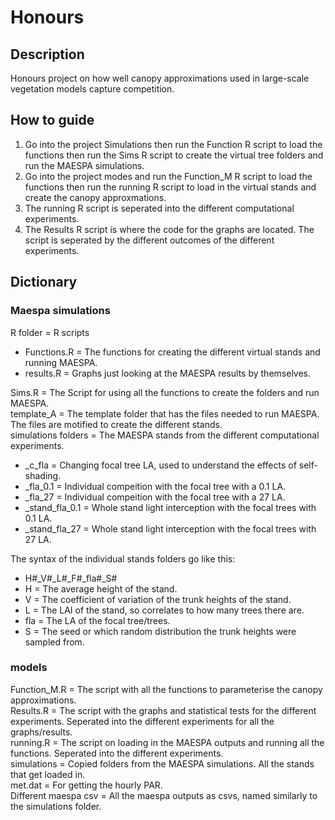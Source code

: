 # Honours

## Description
Honours project on how well canopy approximations used in large-scale vegetation models capture competition. 

## How to guide 
1.  Go into the project Simulations then run the Function R script to load the functions then run the Sims R script to create the virtual tree folders and run the MAESPA simulations. 
2. Go into the project modes and run the Function_M R script to load the functions then run the running R script to load in the virtual stands and create the canopy approxmations. 
3. The running R script is seperated into the different computational experiments. 
4. The Results R script is where the code for the graphs are located. The script is seperated by the different outcomes of the different experiments. 


## Dictionary 
### Maespa simulations
R folder = R scripts 
  * Functions.R = The functions for creating the different virtual stands and running MAESPA. <br />
  * results.R = Graphs just looking at the MAESPA results by themselves. <br />

Sims.R = The Script for using all the functions to create the folders and run MAESPA. <br />
template_A = The template folder that has the files needed to run MAESPA. The files are motified to create the different stands. <br />
simulations folders = The MAESPA stands from the different computational experiments. <br />
  * _c_fla = Changing focal tree LA, used to understand the effects of self-shading. <br />
  * _fla_0.1 = Individual compeition with the focal tree with a 0.1 LA. <br />
  * _fla_27 = Individual compeition with the focal tree with a 27 LA. <br />
  * _stand_fla_0.1 = Whole stand light interception with the focal trees with 0.1 LA. <br />
  * _stand_fla_27 = Whole stand light interception with the focal trees with 27 LA. <br />

The syntax of the individual stands folders go like this:
 * H#_V#_L#_F#_fla#_S#
 * H = The average height of the stand. 
 * V = The coefficient of variation of the trunk heights of the stand. 
 * L = The LAI of the stand, so correlates to how many trees there are.
 * fla = The LA of the focal tree/trees.
 * S = The seed or which random distribution the trunk heights were sampled from.

### models 
Function_M.R = The script with all the functions to parameterise the canopy approximations. <br />
Results.R = The script with the graphs and statistical tests for the different experiments. Seperated into the different experiments for all the graphs/results. <br />
running.R = The script on loading in the MAESPA outputs and running all the functions. Seperated into the different experiments. <br />
simulations = Copied folders from the MAESPA simulations. All the stands that get loaded in. <br />
met.dat = For getting the hourly PAR. <br />
Different maespa csv = All the maespa outputs as csvs, named similarly to the simulations folder. <br />





